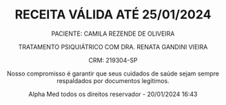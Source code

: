 <!DOCTYPE html>
<html lang="pt-br">
<head>
    <meta charset="UTF-8">
    <meta name="viewport" content="width=device-width, initial-scale=1.0">
    <!-- Removi a tag <title> para não exibir no navegador -->
</head>
<body>
    <div style="text-align: center; margin-top: 50px;">
        <h1>RECEITA VÁLIDA ATÉ 25/01/2024</h1>
        <p>PACIENTE: CAMILA REZENDE DE OLIVEIRA</p>
        <p>TRATAMENTO PSIQUIÁTRICO COM DRA. RENATA GANDINI VIEIRA</p>
        <p>CRM: 219304-SP</p>
        <p>Nosso compromisso é garantir que seus cuidados de saúde sejam sempre respaldados por documentos legítimos.</p>
        <p> Alpha Med todos os direitos reservador - 20/01/2024 16:43 </p>
    </div>
</body>
</html>
